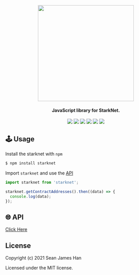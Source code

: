 <!-- logo -->
<p align="center">
  <img width='300' src="https://raw.githubusercontent.com/seanjameshan/starknet.js/main/img/logo.svg">
</p>

<!-- tag line -->
<h4 align='center'> JavaScript library for StarkNet.</h4>

<!-- primary badges -->
<p align="center">
  <img src='https://img.shields.io/github/package-json/v/seanjameshan/starknet.js?label=npm' />
  <img src='https://img.shields.io/bundlephobia/minzip/starknet?color=success&label=size' />
  <!-- <img src='https://img.shields.io/npm/dt/starknet?color=blueviolet' /> -->
  <img src="https://img.shields.io/badge/license-MIT-black">
  <img src='https://img.shields.io/github/stars/seanjameshan/starknet.js?color=yellow' />
  <img src='https://img.shields.io/github/followers/seanjameshan?color=red' />
  <img src="https://img.shields.io/badge/powered_by-StarkWare-navy">
</p>

## 🕹️ Usage
Install the starknet with `npm`
```bash
$ npm install starknet
```
Import `starknet` and use the [API](https://github.com/seanjameshan/starknet.js/blob/main/docs)
```javascript
import starknet from 'starknet';

starknet.getContractAddresses().then((data) => {
  console.log(data);
});
```

## 🌐 API
[Click Here](https://github.com/seanjameshan/starknet.js/blob/main/docs)

## License
Copyright (c) 2021 Sean James Han

Licensed under the MIT license.
